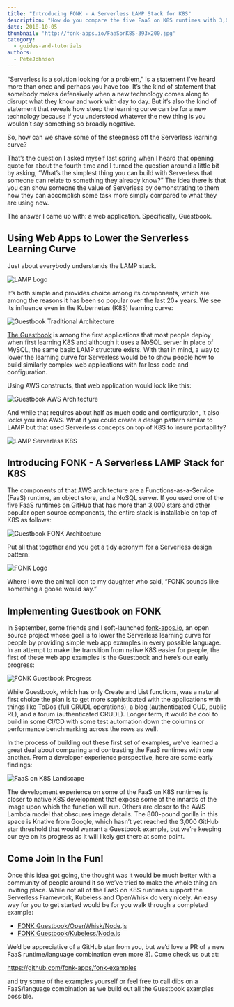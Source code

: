 ```yaml
---
title: "Introducing FONK - A Serverless LAMP Stack for K8S"
description: "How do you compare the five FaaS on K8S runtimes with 3,000 or more GitHub stars?  Write the same webapp design pattern on all of them."
date: 2018-10-05
thumbnail: 'http://fonk-apps.io/FaaSonK8S-393x200.jpg'
category:
  - guides-and-tutorials
authors:
  - PeteJohnson
---
```

“Serverless is a solution looking for a problem,” is a statement I’ve heard more than once and perhaps you have too.  It’s the kind of statement that somebody makes defensively when a new technology comes along to disrupt what they know and work with day to day.  But it’s also the kind of statement that reveals how steep the learning curve can be for a new technology because if you understood whatever the new thing is you wouldn’t say something so broadly negative.

So, how can we shave some of the steepness off the Serverless learning curve?

That’s the question I asked myself last spring when I heard that opening quote for about the fourth time and I turned the question around a little bit by asking, “What’s the simplest thing you can build with Serverless that someone can relate to something they already know?”  The idea there is that you can show someone the value of Serverless by demonstrating to them how they can accomplish some task more simply compared to what they are using now.

The answer I came up with: a web application.  Specifically, Guestbook.

## Using Web Apps to Lower the Serverless Learning Curve
Just about everybody understands the LAMP stack.

![LAMP Logo](http://fonk-apps.io/LAMP.jpg)

It’s both simple and provides choice among its components, which are among the reasons it has been so popular over the last 20+ years.  We see its influence even in the Kubernetes (K8S) learning curve:

![Guestbook Traditional Architecture](http://fonk-apps.io/Guestbook-Traditional.jpg)

[The Guestbook](https://github.com/kubernetes/examples/tree/master/guestbook) is among the first applications that most people deploy when first learning K8S and although it uses a NoSQL server in place of MySQL, the same basic LAMP structure exists.  With that in mind, a way to lower the learning curve for Serverless would be to show people how to build similarly complex web applications with far less code and configuration.

Using AWS constructs, that web application would look like this:

![Guestbook AWS Architecture](http://fonk-apps.io/Guestbook-AWS.jpg)

And while that requires about half as much code and configuration, it also locks you into AWS.  What if you could create a design pattern similar to LAMP but that used Serverless concepts on top of K8S to insure portability?

![LAMP Serverless K8S](http://fonk-apps.io/LAMP-Serverless-K8S.jpg)

## Introducing FONK - A Serverless LAMP Stack for K8S
The components of that AWS architecture are a Functions-as-a-Service (FaaS) runtime, an object store, and a NoSQL server.  If you used one of the five FaaS runtimes on GitHub that has more than 3,000 stars and other popular open source components, the entire stack is installable on top of K8S as follows:

![Guestbook FONK Architecture](http://fonk-apps.io/Guestbook-FONK.jpg)

Put all that together and you get a tidy acronym for a Serverless design pattern:

![FONK Logo](http://fonk-apps.io/FONK-logo.jpg)

Where I owe the animal icon to my daughter who said, “FONK sounds like something a goose would say.”

## Implementing Guestbook on FONK
In September, some friends and I soft-launched [fonk-apps.io](http://fonk-apps.io/), an open source project whose goal is to lower the Serverless learning curve for people by providing simple web app examples in every possible language.  In an attempt to make the transition from native K8S easier for people, the first of these web app examples is the Guestbook and here’s our early progress:

![FONK Guestbook Progress](https://raw.githubusercontent.com/fonk-apps/fonk-examples/master/guestbook/FONK-Guestbook-Status.jpg)

While Guestbook, which has only Create and List functions, was a natural first choice the plan is to get more sophisticated with the applications with things like ToDos (full CRUDL operations), a blog (authenticated CUD, public RL), and a forum (authenticated CRUDL).  Longer term, it would be cool to build in some CI/CD with some test automation down the columns or performance benchmarking across the rows as well.

In the process of building out these first set of examples, we’ve learned a great deal about comparing and contrasting the FaaS runtimes with one another.  From a developer experience perspective, here are some early findings:

![FaaS on K8S Landscape](http://fonk-apps.io/FaaSonK8Slandscape.jpg)

The development experience on some of the FaaS on K8S runtimes is closer to native K8S development that expose some of the innards of the image upon which the function will run. Others are closer to the AWS Lambda model that obscures image details.  The 800-pound gorilla in this space is Knative from Google, which hasn’t yet reached the 3,000 GitHub star threshold that would warrant a Guestbook example, but we’re keeping our eye on its progress as it will likely get there at some point.

## Come Join In the Fun!
Once this idea got going, the thought was it would be much better with a community of people around it so we’ve tried to make the whole thing an inviting place.  While not all of the FaaS on K8S runtimes support the Serverless Framework, Kubeless and OpenWhisk do very nicely.  An easy way for you to get started would be for you walk through a completed example:

* [FONK Guestbook/OpenWhisk/Node.js](https://github.com/fonk-apps/fonk-examples/tree/master/guestbook/faas/openwhisk/nodejs)
*	[FONK Guestbook/Kubeless/Node.js](https://github.com/fonk-apps/fonk-examples/tree/master/guestbook/faas/kubeless/nodejs)

We’d be appreciative of a GitHub star from you, but we’d love a PR of a new FaaS runtime/language combination even more 8).  Come check us out at:

https://github.com/fonk-apps/fonk-examples

and try some of the examples yourself or feel free to call dibs on a FaaS/language combination as we build out all the Guestbook examples possible.
